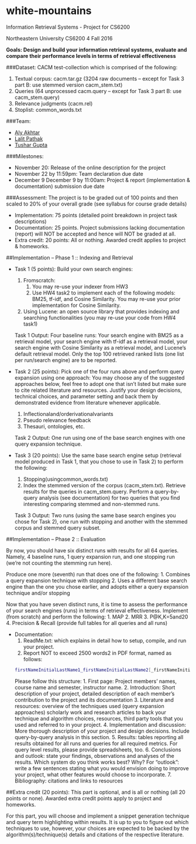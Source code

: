 # white-mountains
Information Retrieval Systems - Project for CS6200

Northeastern University 
CS6200 4 
Fall 2016 
 
**Goals: Design and build your information retrieval systems, evaluate and compare their performance levels in terms of retrieval effectiveness**

###Dataset: 
CACM test-collection which is comprised of the following:
1. Textual corpus: cacm.tar.gz (3204 raw documents – except for Task 3 part B: use stemmed version cacm_stem.txt)
2. Queries (64 unprocessed cacm.query – except for Task 3 part B: use cacm_stem.query)
3. Relevance judgments (cacm.rel)
4. Stoplist: common_words.txt

###Team:
* [Aly Akhtar](https://github.com/alyakhtar)
* [Lalit Pathak](https://github.com/plalit)
* [Tushar Gupta](https://github.com/tusharguptacse)

###Milestones:
* November 20: Release of the online description for the project
* November 22 by 11:59pm: Team declaration due date
* December 9 December 9 by 11:00am: Project & report (implementation & documentation) submission due date


###Assessment: 
The project is to be graded out of 100 points and then scaled to 20% of your overall grade (see syllabus for course grade details)
* Implementation: 75 points (detailed point breakdown in project task descriptions)
* Documentation: 25 points. Project submissions lacking documentation (report) will NOT be accepted and hence will NOT be graded at all.
* Extra credit: 20 points: All or nothing. Awarded credit applies to project & homeworks.


##Implementation – Phase 1 :: Indexing and Retrieval

* Task 1 (5 points): Build your own search engines: 

	1. Fromscratch:
		1. You may re-use your indexer from HW3
		2. Use HW4 task2 to implement each of the following models: BM25, tf-idf, and Cosine Similarity. You may re-use your prior implementation for Cosine Similarity.
	2. Using Lucene: an open source library that provides indexing and searching functionalities (you may re-use your code from HW4 task1)


	Task 1 Output: 
	Four baseline runs: Your search engine with BM25 as a retrieval model, your search engine with tf-idf as a retrieval model, your search engine with Cosine Similarity as a retrieval model, and Lucene’s default retrieval model. Only the top 100 retrieved ranked lists (one list per run/search engine) are to be reported.

* Task 2 (25 points): 
	Pick one of the four runs above and perform query expansion using one approach:
	You may choose any of the suggested approaches below, feel free to adopt one that isn’t listed but make sure to cite related literature and resources. Justify your design decisions, technical choices, and parameter setting and back them by demonstrated evidence from literature whenever applicable.

	1. Inflectionaland/orderivationalvariants
	2. Pseudo relevance feedback
	3. Thesauri, ontologies, etc.

	Task 2 Output: 
	One run using one of the base search engines with one query expansion technique.

* Task 3 (20 points): 
	Use the same base search engine setup (retrieval model produced in Task 1, that you chose to use in Task 2) to perform the following:
	1. Stopping(usingcommon_words.txt)
	2. Index the stemmed version of the corpus (cacm_stem.txt). Retrieve results for the queries in cacm_stem.query. Perform a query-by-query analysis (see documentation) for two queries that you find interesting comparing stemmed and non-stemmed runs.

	Task 3 Output: 
	Two runs (using the same base search engines you chose for Task 2), one run with stopping and another with the stemmed corpus and stemmed query subset.


##Implementation – Phase 2 :: Evaluation

By now, you should have six distinct runs with results for all 64 queries. Namely, 4 baseline runs, 1 query expansion run, and one stopping run (we’re not counting the stemming run here).

Produce one more (seventh) run that does one of the following:
	1. Combines a query expansion technique with stopping
	2. Uses a different base search engine than the one you chose earlier, and adopts either a query expansion technique and/or stopping

Now that you have seven distinct runs, it is time to assess the performance of your search engines (runs) in terms of retrieval effectiveness. Implement (from scratch) and perform the following:
	1. MAP
	2. MRR
	3. P@K,K=5and20
	4. Precision & Recall (provide full tables for all queries and all runs)

* Documentation:
	1. ReadMe.txt: which explains in detail how to setup, compile, and run your project.
	2. Report NOT to exceed 2500 words2 in PDF format, named as follows: 
	```sh
	firstNameInitialLastName1_firstNameInitialLastName2[_firstNameInitialLastName3].pdf
	```
	Please follow this structure:
		1. First page: Project members’ names, course name and semester, instructor name.
		2. Introduction: Short description of your project, detailed description of each member’s contribution to the project and its documentation
		3. Literature and resources: overview of the techniques used (query expansion approaches) scholarly work and research articles to back your technique and algorithm choices, resources, third party tools that you used and referred to in your project.
		4. Implementation and discussion: More thorough description of your project and design decisions. Include query-by-query analysis in this section.
		5. Results: tables reporting all results obtained for all runs and queries for all required metrics. For query level results, please provide spreadsheets, too.
		6. Conclusions and outlook: state your findings, observations and analyses of the results. Which system do you think works best? Why? For “outlook”: write a few sentences stating what you would envision doing to improve your project, what other features would choose to incorporate.
		7. Bibliography: citations and links to resources

##Extra credit (20 points):
This part is optional, and is all or nothing (all 20 points or none). Awarded extra credit points apply to project and homeworks.

For this part, you will choose and implement a snippet generation technique and query term highlighting within results. It is up to you to figure out which techniques to use, however, your choices are expected to be backed by the algorithm(s)/technique(s) details and citations of the respective literature.